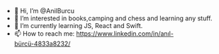 - 👋 Hi, I’m @AnilBurcu
- 👀 I’m interested in books,camping and chess and learning any stuff.
- 🌱 I’m currently learning JS, React and Swift.
- 📫 How to reach me: https://www.linkedin.com/in/anıl-bürcü-4833a8232/

